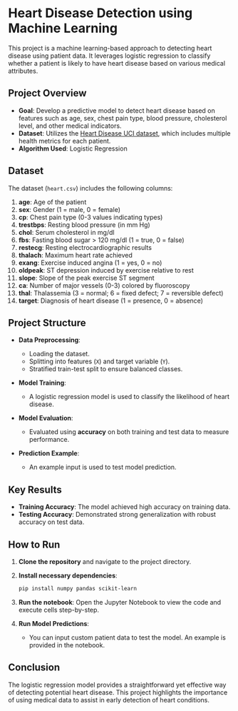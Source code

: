 # Heart Disease Detection using Machine Learning

This project is a machine learning-based approach to detecting heart disease using patient data. It leverages logistic regression to classify whether a patient is likely to have heart disease based on various medical attributes.

## Project Overview

- **Goal**: Develop a predictive model to detect heart disease based on features such as age, sex, chest pain type, blood pressure, cholesterol level, and other medical indicators.
- **Dataset**: Utilizes the [Heart Disease UCI dataset](https://archive.ics.uci.edu/ml/datasets/Heart+Disease), which includes multiple health metrics for each patient.
- **Algorithm Used**: Logistic Regression

## Dataset

The dataset (`heart.csv`) includes the following columns:

1. **age**: Age of the patient
2. **sex**: Gender (1 = male, 0 = female)
3. **cp**: Chest pain type (0-3 values indicating types)
4. **trestbps**: Resting blood pressure (in mm Hg)
5. **chol**: Serum cholesterol in mg/dl
6. **fbs**: Fasting blood sugar > 120 mg/dl (1 = true, 0 = false)
7. **restecg**: Resting electrocardiographic results
8. **thalach**: Maximum heart rate achieved
9. **exang**: Exercise induced angina (1 = yes, 0 = no)
10. **oldpeak**: ST depression induced by exercise relative to rest
11. **slope**: Slope of the peak exercise ST segment
12. **ca**: Number of major vessels (0-3) colored by fluoroscopy
13. **thal**: Thalassemia (3 = normal; 6 = fixed defect; 7 = reversible defect)
14. **target**: Diagnosis of heart disease (1 = presence, 0 = absence)

## Project Structure

- **Data Preprocessing**: 
  - Loading the dataset.
  - Splitting into features (`X`) and target variable (`Y`).
  - Stratified train-test split to ensure balanced classes.

- **Model Training**:
  - A logistic regression model is used to classify the likelihood of heart disease.

- **Model Evaluation**:
  - Evaluated using **accuracy** on both training and test data to measure performance.

- **Prediction Example**:
  - An example input is used to test model prediction.

## Key Results

- **Training Accuracy**: The model achieved high accuracy on training data.
- **Testing Accuracy**: Demonstrated strong generalization with robust accuracy on test data.

## How to Run

1. **Clone the repository** and navigate to the project directory.
2. **Install necessary dependencies**:
   ```bash
   pip install numpy pandas scikit-learn
   ```
3. **Run the notebook**: Open the Jupyter Notebook to view the code and execute cells step-by-step.

4. **Run Model Predictions**:
   - You can input custom patient data to test the model. An example is provided in the notebook.

## Conclusion

The logistic regression model provides a straightforward yet effective way of detecting potential heart disease. This project highlights the importance of using medical data to assist in early detection of heart conditions.
